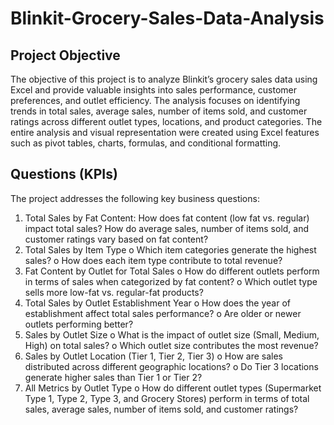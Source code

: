 # Blinkit-Grocery-Sales-Data-Analysis

## Project Objective
The objective of this project is to analyze Blinkit’s grocery sales data using Excel and provide valuable insights into sales performance, customer preferences, and outlet efficiency. The analysis focuses on identifying trends in total sales, average sales, number of items sold, and customer ratings across different outlet types, locations, and product categories. The entire analysis and visual representation were created using Excel features such as pivot tables, charts, formulas, and conditional formatting.

## Questions (KPIs)
The project addresses the following key business questions:
1.	Total Sales by Fat Content:
   How does fat content (low fat vs. regular) impact total sales?
   How do average sales, number of items sold, and customer ratings vary based on fat content?
2.	Total Sales by Item Type
o	Which item categories generate the highest sales?
o	How does each item type contribute to total revenue?
3.	Fat Content by Outlet for Total Sales
o	How do different outlets perform in terms of sales when categorized by fat content?
o	Which outlet type sells more low-fat vs. regular-fat products?
4.	Total Sales by Outlet Establishment Year
o	How does the year of establishment affect total sales performance?
o	Are older or newer outlets performing better?
5.	Sales by Outlet Size
o	What is the impact of outlet size (Small, Medium, High) on total sales?
o	Which outlet size contributes the most revenue?
6.	Sales by Outlet Location (Tier 1, Tier 2, Tier 3)
o	How are sales distributed across different geographic locations?
o	Do Tier 3 locations generate higher sales than Tier 1 or Tier 2?
7.	All Metrics by Outlet Type
o	How do different outlet types (Supermarket Type 1, Type 2, Type 3, and Grocery Stores) perform in terms of total sales, average sales, number of items sold, and customer ratings?


